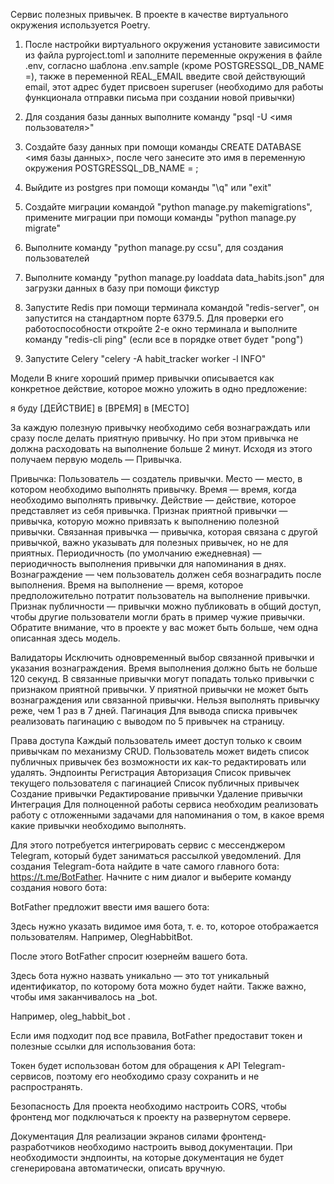 Сервис полезных привычек. В проекте в качестве виртуального окружения используется Poetry.

1) После настройки виртуального окружения установите зависимости из файла pyproject.toml и заполните переменные окружения в файле .env, согласно шаблона .env.sample (кроме POSTGRESSQL_DB_NAME =), также в переменной REAL_EMAIL введите свой действующий email, этот адрес будет присвоен superuser (необходимо для работы функционала отправки письма при создании новой привычки)

2) Для создания базы данных выполните команду "psql -U <имя пользователя>"
3) Создайте базу данных при помощи команды CREATE DATABASE <имя базы данных>, после чего занесите это имя в переменную окружения POSTGRESSQL_DB_NAME = ;
4) Выйдите из postgres при помощи команды "\q" или "exit"
5) Создайте миграции командой "python manage.py makemigrations", примените миграции при помощи команды "python manage.py migrate"
6) Выполните команду "python manage.py ccsu", для создания пользователей
7) Выполните команду "python manage.py loaddata data_habits.json" для загрузки данных в базу при помощи фикстур
8) Запустите Redis при помощи терминала командой "redis-server", он запустится на стандартном порте 6379.5.
Для проверки его работоспособности откройте 2-е окно терминала и выполните команду "redis-cli ping" (если все в порядке ответ будет "pong")
9) Запустите Celery "celery -A habit_tracker worker -l INFO"

Модели
В книге хороший пример привычки описывается как конкретное действие, которое можно уложить в одно предложение:

я буду [ДЕЙСТВИЕ] в [ВРЕМЯ] в [МЕСТО]

За каждую полезную привычку необходимо себя вознаграждать или сразу после делать приятную привычку. Но при этом привычка не должна расходовать на выполнение больше 2 минут. Исходя из этого получаем первую модель — Привычка.

Привычка:
Пользователь — создатель привычки.
Место — место, в котором необходимо выполнять привычку.
Время — время, когда необходимо выполнять привычку.
Действие — действие, которое представляет из себя привычка.
Признак приятной привычки — привычка, которую можно привязать к выполнению полезной привычки.
Связанная привычка — привычка, которая связана с другой привычкой, важно указывать для полезных привычек, но не для приятных.
Периодичность (по умолчанию ежедневная) — периодичность выполнения привычки для напоминания в днях.
Вознаграждение — чем пользователь должен себя вознаградить после выполнения.
Время на выполнение — время, которое предположительно потратит пользователь на выполнение привычки.
Признак публичности — привычки можно публиковать в общий доступ, чтобы другие пользователи могли брать в пример чужие привычки.
Обратите внимание, что в проекте у вас может быть больше, чем одна описанная здесь модель.

Валидаторы
Исключить одновременный выбор связанной привычки и указания вознаграждения.
Время выполнения должно быть не больше 120 секунд.
В связанные привычки могут попадать только привычки с признаком приятной привычки.
У приятной привычки не может быть вознаграждения или связанной привычки.
Нельзя выполнять привычку реже, чем 1 раз в 7 дней.
Пагинация
Для вывода списка привычек реализовать пагинацию с выводом по 5 привычек на страницу.

Права доступа
Каждый пользователь имеет доступ только к своим привычкам по механизму CRUD.
Пользователь может видеть список публичных привычек без возможности их как-то редактировать или удалять.
Эндпоинты
Регистрация
Авторизация
Список привычек текущего пользователя с пагинацией
Список публичных привычек
Создание привычки
Редактирование привычки
Удаление привычки
Интеграция
Для полноценной работы сервиса необходим реализовать работу с отложенными задачами для напоминания о том, в какое время какие привычки необходимо выполнять.

Для этого потребуется интегрировать сервис с мессенджером Telegram, который будет заниматься рассылкой уведомлений.
Для создания Telegram-бота найдите в чате самого главного бота: https://t.me/BotFather.
Начните с ним диалог и выберите команду создания нового бота:


BotFather предложит ввести имя вашего бота:


Здесь нужно указать видимое имя бота, т. е. то, которое отображается пользователям. Например, OlegHabbitBot.

После этого BotFather спросит юзернейм вашего бота.


Здесь бота нужно назвать уникально — это тот уникальный идентификатор, по которому бота можно будет найти. Также важно, чтобы имя заканчивалось на _bot.

Например, 
oleg_habbit_bot
.

Если имя подходит под все правила, BotFather предоставит токен и полезные ссылки для использования бота:


Токен будет использован ботом для обращения к API Telegram-сервисов, поэтому его необходимо сразу сохранить и не распространять.

Безопасность
Для проекта необходимо настроить CORS, чтобы фронтенд мог подключаться к проекту на развернутом сервере.

Документация
Для реализации экранов силами фронтенд-разработчиков необходимо настроить вывод документации. При необходимости эндпоинты, на которые документация не будет сгенерирована автоматически, описать вручную.